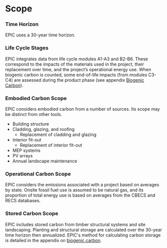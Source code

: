 # Scope

### Time Horizon

EPIC uses a 30-year time horizon.

### Life Cycle Stages

EPIC integrates data from life cycle modules A1-A3 and B2-B6. These correspond to the impacts of the materials used in the project, their replacement over time, and the project’s operational energy use. When biogenic carbon is counted, some end-of-life impacts (from modules C3-C4) are assessed during the product phase (see appendix [Biogenic Carbon](../backmatter/biogenic-carbon.md)).

### Embodied Carbon Scope

EPIC considers embodied carbon from a number of sources. Its scope may be distinct from other tools.

* Building structure
* Cladding, glazing, and roofing
  * Replacement of cladding and glazing
* Interior fit-out
  * Replacement of interior fit-out
* MEP systems
* PV arrays
* Annual landscape maintenance

### Operational Carbon Scope

EPIC considers the emissions associated with a project based on averages by state. Onsite fossil fuel use is assumed to be natural gas, and its proportion of total energy use is based on averages from the CBECS and RECS databases.

### Stored Carbon Scope

EPIC includes stored carbon from timber structural systems and site landscaping. Planting and structural storage are calculated over the 30-year time horizon then annualized. EPIC's method for calculating carbon storage is detailed in the appendix on [biogenic carbon](../backmatter/biogenic-carbon.md).
